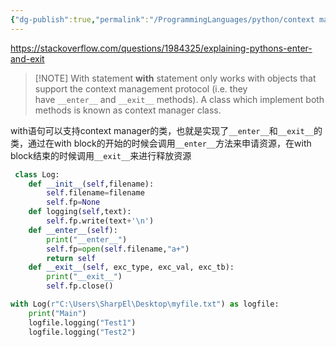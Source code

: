 ```yaml
---
{"dg-publish":true,"permalink":"/ProgrammingLanguages/python/context manager/","noteIcon":"3"}
---
```



https://stackoverflow.com/questions/1984325/explaining-pythons-enter-and-exit

> [!NOTE] With statement
> **with** statement only works with objects that support the context management protocol (i.e. they have `__enter__` and `__exit__` methods). A class which implement both methods is known as context manager class.

with语句可以支持context manager的类，也就是实现了`__enter__`和`__exit__`的类，通过在with block的开始的时候会调用`__enter__`方法来申请资源，在with block结束的时候调用`__exit__`来进行释放资源

```py
 class Log:
    def __init__(self,filename):
        self.filename=filename
        self.fp=None    
    def logging(self,text):
        self.fp.write(text+'\n')
    def __enter__(self):
        print("__enter__")
        self.fp=open(self.filename,"a+")
        return self    
    def __exit__(self, exc_type, exc_val, exc_tb):
        print("__exit__")
        self.fp.close()

with Log(r"C:\Users\SharpEl\Desktop\myfile.txt") as logfile:
    print("Main")
    logfile.logging("Test1")
    logfile.logging("Test2")

```